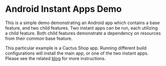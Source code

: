 # Android Instant Apps Demo
This is a simple demo demonstrating an Android app which contains a base feature, and two child features.  Two instant apps can be run, each utilizing a child feature. Both child features demonstrate a dependency on resources from their common base feature.

This particular example is a Cactus Shop app.  Running different build configurations will install the main app, or one of the two instant apps.  Please see the related [blog](https://www.captechconsulting.com/blogs/building-your-first-instant-app) for more instructions.